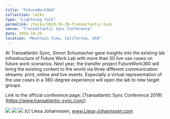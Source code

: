 ```yaml
---
title: "FutureWork360"
collection: talks
type: "Lightning Talk"
permalink: /talks/2019-10-29-Transatlantic-Sync
venue: "Transatlantic Sync Conference"
date: 2019-10-29
location: "Mountain View, California, USA"
---
```


At Transatlantic Sync, Simon Schumacher gave insights into the existing lab infrastructure of Future Work Lab with more than 50 live use cases on future work scenarios. Next year, the transfer project FutureWork360 will bring the existing content to the world via three different communication streams: print, online and live events. Especially a virtual representation of the use cases in a 360-degree experience will open the lab to new target groups.

Link to the official conference page: [Transatlantic Sync Conference 2019] (https://www.transatlantic-sync.com/)



![](https://smsiscum.github.io/images/1.JPG)
![](https://smsiscum.github.io/images/TransatlanticSync.jpg)
![](https://smsiscum.github.io/images/FoW.jpg)
(c) Liesa Johannssen, www.Liesa-Johannssen.com
